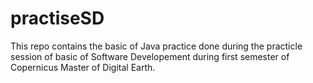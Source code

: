 # practiseSD
This repo contains the basic of Java practice done during the practicle session of basic of Software Developement during first semester of Copernicus Master of Digital Earth.

